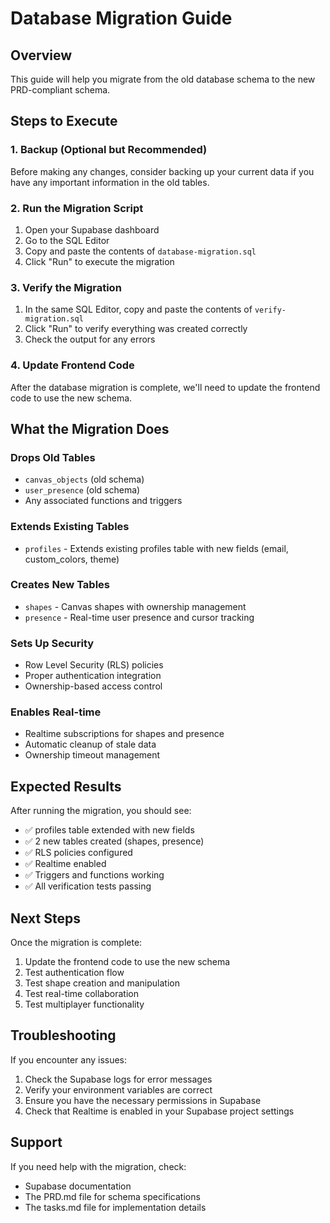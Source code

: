 # Database Migration Guide

## Overview
This guide will help you migrate from the old database schema to the new PRD-compliant schema.

## Steps to Execute

### 1. Backup (Optional but Recommended)
Before making any changes, consider backing up your current data if you have any important information in the old tables.

### 2. Run the Migration Script
1. Open your Supabase dashboard
2. Go to the SQL Editor
3. Copy and paste the contents of `database-migration.sql`
4. Click "Run" to execute the migration

### 3. Verify the Migration
1. In the same SQL Editor, copy and paste the contents of `verify-migration.sql`
2. Click "Run" to verify everything was created correctly
3. Check the output for any errors

### 4. Update Frontend Code
After the database migration is complete, we'll need to update the frontend code to use the new schema.

## What the Migration Does

### Drops Old Tables
- `canvas_objects` (old schema)
- `user_presence` (old schema)
- Any associated functions and triggers

### Extends Existing Tables
- `profiles` - Extends existing profiles table with new fields (email, custom_colors, theme)

### Creates New Tables
- `shapes` - Canvas shapes with ownership management
- `presence` - Real-time user presence and cursor tracking

### Sets Up Security
- Row Level Security (RLS) policies
- Proper authentication integration
- Ownership-based access control

### Enables Real-time
- Realtime subscriptions for shapes and presence
- Automatic cleanup of stale data
- Ownership timeout management

## Expected Results

After running the migration, you should see:
- ✅ profiles table extended with new fields
- ✅ 2 new tables created (shapes, presence)
- ✅ RLS policies configured
- ✅ Realtime enabled
- ✅ Triggers and functions working
- ✅ All verification tests passing

## Next Steps

Once the migration is complete:
1. Update the frontend code to use the new schema
2. Test authentication flow
3. Test shape creation and manipulation
4. Test real-time collaboration
5. Test multiplayer functionality

## Troubleshooting

If you encounter any issues:
1. Check the Supabase logs for error messages
2. Verify your environment variables are correct
3. Ensure you have the necessary permissions in Supabase
4. Check that Realtime is enabled in your Supabase project settings

## Support

If you need help with the migration, check:
- Supabase documentation
- The PRD.md file for schema specifications
- The tasks.md file for implementation details
